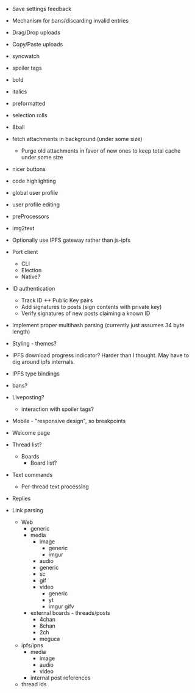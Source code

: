 - Save settings feedback
- Mechanism for bans/discarding invalid entries

- Drag/Drop uploads
- Copy/Paste uploads

- syncwatch
- spoiler tags
- bold
- italics
- preformatted
- selection rolls
- 8ball

- fetch attachments in background (under some size)
  - Purge old attachments in favor of new ones to keep total cache under some size

- nicer buttons
- code highlighting
- global user profile
- user profile editing
- preProcessors
- img2text

- Optionally use IPFS gateway rather than js-ipfs
- Port client
  - CLI
  - Election
  - Native?

- ID authentication
  - Track ID <-> Public Key pairs
  - Add signatures to posts (sign contents with private key)
  - Verify signatures of new posts claiming a known ID

- Implement proper multihash parsing (currently just assumes 34 byte length)

- Styling - themes?

- IPFS download progress indicator? Harder than I thought. May have to dig around ipfs internals.
- IPFS type bindings
- bans?
- Liveposting?
  - interaction with spoiler tags?
- Mobile - "responsive design", so breakpoints
- Welcome page
- Thread list?
  - Boards
    - Board list?
- Text commands
  - Per-thread text processing
- Replies
- Link parsing
  - Web
    - generic
    - media
      - image
        - generic
        - imgur
      - audio
       - generic
       - sc
      - gif
      - video
        - generic
        - yt
        - imgur gifv
    - external boards - threads/posts
      - 4chan
      - 8chan
      - 2ch
      - meguca
  - ipfs/ipns
    - media
      - image
      - audio
      - video
    - internal post references
  - thread ids